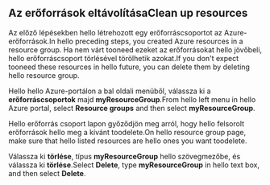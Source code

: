 ## <a name="clean-up-resources"></a><span data-ttu-id="ac97d-101">Az erőforrások eltávolítása</span><span class="sxs-lookup"><span data-stu-id="ac97d-101">Clean up resources</span></span>

<span data-ttu-id="ac97d-102">Az előző lépésekben hello létrehozott egy erőforráscsoportot az Azure-erőforrások.</span><span class="sxs-lookup"><span data-stu-id="ac97d-102">In hello preceding steps, you created Azure resources in a resource group.</span></span> <span data-ttu-id="ac97d-103">Ha nem várt tooneed ezeket az erőforrásokat hello jövőbeli, hello erőforráscsoport törlésével törölhetik azokat.</span><span class="sxs-lookup"><span data-stu-id="ac97d-103">If you don't expect tooneed these resources in hello future, you can delete them by deleting hello resource group.</span></span>
 
<span data-ttu-id="ac97d-104">Hello hello Azure-portálon a bal oldali menüből, válassza ki a **erőforráscsoportok** majd **myResourceGroup**.</span><span class="sxs-lookup"><span data-stu-id="ac97d-104">From hello left menu in hello Azure portal, select **Resource groups** and then select **myResourceGroup**.</span></span>

<span data-ttu-id="ac97d-105">Hello erőforrás csoport lapon győződjön meg arról, hogy hello felsorolt erőforrások hello meg a kívánt toodelete.</span><span class="sxs-lookup"><span data-stu-id="ac97d-105">On hello resource group page, make sure that hello listed resources are hello ones you want toodelete.</span></span>

<span data-ttu-id="ac97d-106">Válassza ki **törlése**, típus **myResourceGroup** hello szövegmezőbe, és válassza ki **törlése**.</span><span class="sxs-lookup"><span data-stu-id="ac97d-106">Select **Delete**, type **myResourceGroup** in hello text box, and then select **Delete**.</span></span>

